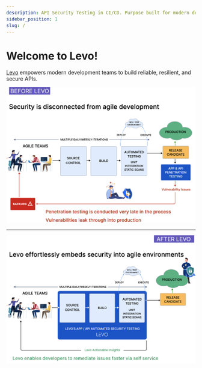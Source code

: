 ```yaml
---
description: API Security Testing in CI/CD. Purpose built for modern development teams.
sidebar_position: 1
slug: /
---
```


# Welcome to Levo!
[Levo](https://levo.ai) empowers modern development teams to build reliable, resilient, and secure APIs.

![](./assets/before-levo.jpg)

------

![](./assets/after-levo.jpg)
